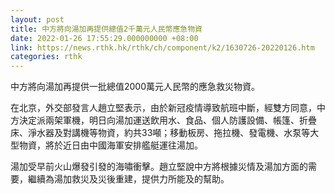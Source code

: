 ```yaml
---
layout: post
title: 中方將向湯加再提供總值2千萬元人民幣應急物資
date: 2022-01-26 17:55:29.000000000 +08:00
link: https://news.rthk.hk/rthk/ch/component/k2/1630726-20220126.htm
categories: rthk
---
```


中方將向湯加再提供一批總值2000萬元人民幣的應急救災物資。

在北京，外交部發言人趙立堅表示，由於新冠疫情導致航班中斷，經雙方同意，中方決定派兩架軍機，明日向湯加運送飲用水、食品、個人防護設備、帳篷、折疊床、淨水器及對講機等物資，約共33噸；移動板房、拖拉機、發電機、水泵等大型物資，將於近日由中國海軍安排艦艇運往湯加。

湯加受早前火山爆發引發的海嘯衝擊。趙立堅說中方將根據災情及湯加方面的需要，繼續為湯加救災及災後重建，提供力所能及的幫助。
